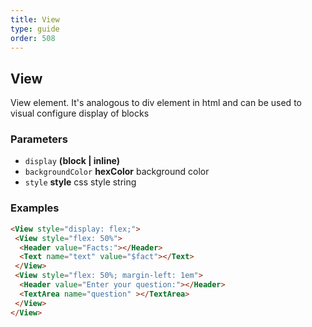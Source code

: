 ```yaml
---
title: View
type: guide
order: 508
---
```


## View

View element. It's analogous to div element in html and can be used to visual configure display of blocks

### Parameters

-   `display` **(block | inline)** 
-   `backgroundColor` **hexColor** background color
-   `style` **style** css style string

### Examples

```html
<View style="display: flex;">
 <View style="flex: 50%">
  <Header value="Facts:"></Header>
  <Text name="text" value="$fact"></Text>
 </View>
 <View style="flex: 50%; margin-left: 1em">
  <Header value="Enter your question:"></Header>
  <TextArea name="question" ></TextArea>
 </View>
</View>
```
